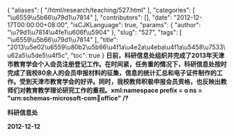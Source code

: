 {
    "aliases": [
        "/html/research/teaching/527.html"
    ],
    "categories": [
        "\u6559\u5b66\u79d1\u7814"
    ],
    "contributors": [],
    "date": "2012-12-17T00:00:00+08:00",
    "isCJKLanguage": true,
    "params": {
        "author": "\u79d1\u7814\u4fe1\u606f\u5904"
    },
    "slug": "527",
    "tags": [
        "\u6559\u5b66\u79d1\u7814"
    ],
    "title": "2013\u5e02\u6559\u80b2\u5b66\u4f1a\u4e2a\u4eba\u4f1a\u5458\u7533\u62a5\u5de5\u4f5c",
    "toc": true
}
**日前，科研信息处组织并完成了2013年天津市教育学会个人会员注册登记工作。在时间紧，任务重的情况下，科研信息处按时完成了我校80余人的会员申报材料的征集，信息的统计汇总和电子证件制作的工作。受到天津市教育学会的好评。同时，我校教师积极申报会员资格，也反映出教师们对教育教学理论研究工作的重视。xml:namespace prefix = o ns = "urn:schemas-microsoft-com:office:office" /?**

**科研信息处**

**2012-12-12**

